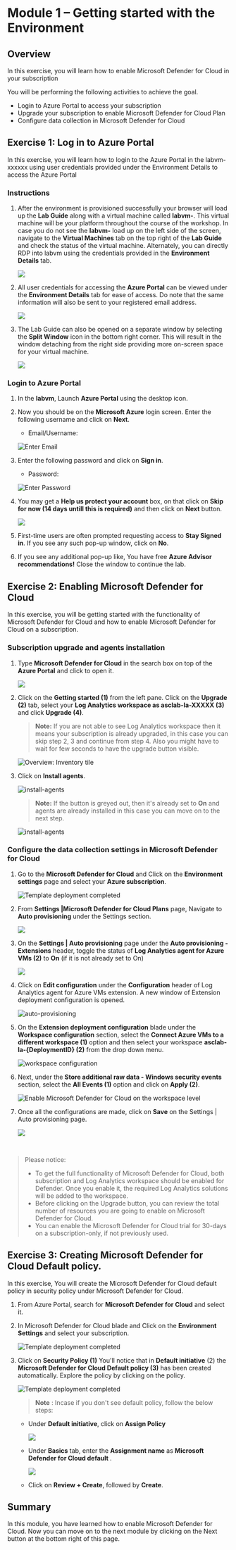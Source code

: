 # Module 1 – Getting started with the Environment

## Overview

In this exercise, you will learn how to enable Microsoft Defender for Cloud in your subscription

You will be performing the following activities to achieve the goal.

  - Login to Azure Portal to access your subscription
  - Upgrade your subscription to enable Microsoft Defender for Cloud Plan
  - Configure data collection in Microsoft Defender for Cloud

## Exercise 1: Log in to Azure Portal

In this exercise, you will learn how to login to the Azure Portal in the labvm-xxxxxx using user credentials provided under the Environment Details to access the Azure Portal

### Instructions 

1. After the environment is provisioned successfully your browser will load up the **Lab Guide** along with a virtual machine called **labvm-<inject key="DeploymentID" enableCopy="false"/>**. This virtual machine will be your platform throughout the course of the workshop. In case you do not see the **labvm-<inject key="DeploymentID" enableCopy="false"/>** load up on the left side of the screen, navigate to the **Virtual Machines** tab on the top right of the **Lab Guide** and check the status of the virtual machine. Alternately, you can directly RDP into labvm using the credentials provided in the **Environment Details** tab.

    ![](../Images/av1.png)

1. All user credentials for accessing the **Azure Portal** can be viewed under the **Environment Details** tab for ease of access. Do note that the same information will also be sent to your registered email address. 

    ![](../Images/av2.png)

1. The Lab Guide can also be opened on a separate window by selecting the **Split Window** icon in the bottom right corner. This will result in the window detaching from the right side providing more on-screen space for your virtual machine.

    ![](../Images/av3.png)

### Login to Azure Portal 

1. In the **labvm**, Launch **Azure Portal** using the desktop icon.  

1. Now you should be on the **Microsoft Azure** login screen. Enter the following username and click on **Next**.  

   * Email/Username: <inject key="AzureAdUserEmail"></inject> 

   ![](../Images/azure-login-enter-email.png "Enter Email") 

1. Enter the following password and click on **Sign in**. 

   * Password: <inject key="AzureAdUserPassword"></inject> 

    ![](../Images/azure-login-enter-password1.png "Enter Password") 

1. You may get a **Help us protect your account** box, on that click on **Skip for now (14 days untill this is required)** and then click on **Next** button.

    ![](../Images/protectaccountlogin.png) 
 
1. First-time users are often prompted requesting access to **Stay Signed in**. If you see any such pop-up window, click on **No**.

1. If you see any additional pop-up like, You have free **Azure Advisor recommendations!** Close the window to continue the lab. 


## Exercise 2: Enabling Microsoft Defender for Cloud

In this exercise, you will be getting started with the functionality of Microsoft Defender for Cloud and how to enable Microsoft Defender for Cloud on a subscription.

### Subscription upgrade and agents installation

1. Type **Microsoft Defender for Cloud** in the search box on top of the **Azure Portal** and click to open it.

    ![](../Images/m3e1s1.png)

1. Click on the **Getting started (1)** from the left pane. Click on the **Upgrade (2)** tab, select your **Log Analytics workspace as asclab-la-XXXXX (3)** and click **Upgrade (4)**.

    > **Note:** If you are not able to see Log Analytics workspace then it means your subscription is already upgraded, in this case you can skip step 2, 3 and continue from step 4. Also you might have to wait for few seconds to have the upgrade button visible.

    ![Overview: Inventory tile](../Images/newlaw.png)    

1. Click on **Install agents**. 

    ![install-agents](../Images/installagents.png)
   
    > **Note:** If the button is greyed out, then it's already set to **On** and agents are already installed in this case you can move on to the next step.

    ![install-agents](../Images/installagents1.png)

### Configure the data collection settings in Microsoft Defender for Cloud

1. Go to the **Microsoft Defender for Cloud** and Click on the **Environment settings** page and select your **Azure subscription**.

    ![Template deployment completed](../Images/security1.2.png)

1. From **Settings |Microsoft Defender for Cloud Plans** page, Navigate to **Auto provisioning** under the Settings section.

    ![](../Images/auto%20provision.png?raw=true)

1. On the **Settings | Auto provisioning** page under the **Auto provisioning - Extensions** header, toggle the status of **Log Analytics agent for Azure VMs (2)** to **On** (if it is not already set to On)

    ![](https://github.com/Divyasri199/AIW-Security-Immersion/blob/main/Labs/Images/auto%20provision1.png?raw=true)
    
1. Click on **Edit configuration** under the **Configuration** header of Log Analytics agent for Azure VMs extension. A new window of Extension deployment configuration is opened.

    ![auto-provisioning](https://github.com/Divyasri199/AIW-Security-Immersion/blob/main/Labs/Images/edit%20configuration.png?raw=true)
  

1. On the **Extension deployment configuration** blade under the **Workspace configuration** section, select the **Connect Azure VMs to a different workspace (1)** option and then select your workspace **asclab-la-{DeploymentID} (2)** from the drop down menu.

    ![workspace configuration](../Images/connectazurevms.png)

1. Next, under the **Store additional raw data - Windows security events** section, select the **All Events (1)** option and click on **Apply (2)**.

    ![Enable Microsoft Defender for Cloud on the workspace level](../Images/allevents.png)

1. Once all the configurations are made, click on **Save** on the Settings | Auto provisioning page.

    ![](https://github.com/Divyasri199/AIW-Security-Immersion/blob/main/Labs/Images/save%20extension.png?raw=true)

<br>

> Please notice:
> * To get the full functionality of Microsoft Defender for Cloud, both subscription and Log Analytics workspace should be enabled for Defender. Once you enable it,  the required Log Analytics solutions will be added to the workspace.
> * Before clicking on the Upgrade button, you can review the total number of resources you are going to enable on Microsoft Defender for Cloud.
> * You can enable the Microsoft Defender for Cloud trial for 30-days on a subscription-only, if not previously used.

## Exercise 3: Creating Microsoft Defender for Cloud Default policy.

In this exercise, You will create the Microsoft Defender for Cloud default policy in security policy under  Microsoft Defender for Cloud.

1. From Azure Portal, search for **Microsoft Defender for Cloud** and select it.
   
1. In Microsoft Defender for Cloud blade and Click on the  **Environment Settings** and select your subscription.

    ![Template deployment completed](../Images/m1e2.1s2.png)
   
1. Click on **Security Policy (1)** You'll notice that in **Default initiative** (2) the **Microsoft Defender for Cloud Default policy (3)** has been created automatically. Explore the policy by clicking on the policy.

    ![Template deployment completed](../Images/dfpolicy.1.png)
   
   > **Note** : Incase if you don't see default policy, follow the below steps:
     
     - Under **Default initiative**, click on **Assign Policy**

        ![](../Images/security3.png?raw=true)
        
     - Under **Basics** tab, enter the **Assignment name** as **Microsoft Defender for Cloud default <Subscription ID>**.
      
       ![](../Images/m1e1s3.3.1.png?raw=true)
      
    - Click on **Review + Create**, followed by **Create**.
    
## Summary

  In this module, you have learned how to enable Microsoft Defender for Cloud. Now you can move on to the next module by clicking on the Next button at the bottom right of this page.
